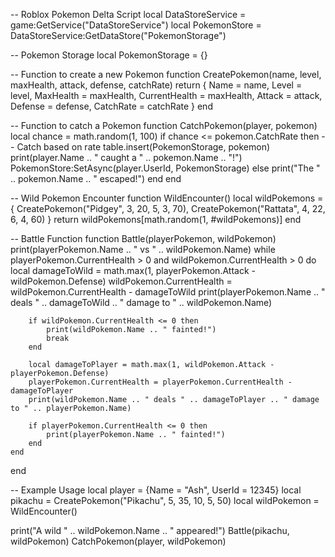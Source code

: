 
-- Roblox Pokemon Delta Script
local DataStoreService = game:GetService("DataStoreService")
local PokemonStore = DataStoreService:GetDataStore("PokemonStorage")

-- Pokemon Storage
local PokemonStorage = {}

-- Function to create a new Pokemon
function CreatePokemon(name, level, maxHealth, attack, defense, catchRate)
    return {
        Name = name,
        Level = level,
        MaxHealth = maxHealth,
        CurrentHealth = maxHealth,
        Attack = attack,
        Defense = defense,
        CatchRate = catchRate
    }
end

-- Function to catch a Pokemon
function CatchPokemon(player, pokemon)
    local chance = math.random(1, 100)
    if chance <= pokemon.CatchRate then  -- Catch based on rate
        table.insert(PokemonStorage, pokemon)
        print(player.Name .. " caught a " .. pokemon.Name .. "!")
        PokemonStore:SetAsync(player.UserId, PokemonStorage)
    else
        print("The " .. pokemon.Name .. " escaped!")
    end
end

-- Wild Pokemon Encounter
function WildEncounter()
    local wildPokemons = {
        CreatePokemon("Pidgey", 3, 20, 5, 3, 70),
        CreatePokemon("Rattata", 4, 22, 6, 4, 60)
    }
    return wildPokemons[math.random(1, #wildPokemons)]
end

-- Battle Function
function Battle(playerPokemon, wildPokemon)
    print(playerPokemon.Name .. " vs " .. wildPokemon.Name)
    while playerPokemon.CurrentHealth > 0 and wildPokemon.CurrentHealth > 0 do
        local damageToWild = math.max(1, playerPokemon.Attack - wildPokemon.Defense)
        wildPokemon.CurrentHealth = wildPokemon.CurrentHealth - damageToWild
        print(playerPokemon.Name .. " deals " .. damageToWild .. " damage to " .. wildPokemon.Name)
        
        if wildPokemon.CurrentHealth <= 0 then
            print(wildPokemon.Name .. " fainted!")
            break
        end
        
        local damageToPlayer = math.max(1, wildPokemon.Attack - playerPokemon.Defense)
        playerPokemon.CurrentHealth = playerPokemon.CurrentHealth - damageToPlayer
        print(wildPokemon.Name .. " deals " .. damageToPlayer .. " damage to " .. playerPokemon.Name)
        
        if playerPokemon.CurrentHealth <= 0 then
            print(playerPokemon.Name .. " fainted!")
        end
    end
end

-- Example Usage
local player = {Name = "Ash", UserId = 12345}
local pikachu = CreatePokemon("Pikachu", 5, 35, 10, 5, 50)
local wildPokemon = WildEncounter()

print("A wild " .. wildPokemon.Name .. " appeared!")
Battle(pikachu, wildPokemon)
CatchPokemon(player, wildPokemon)
